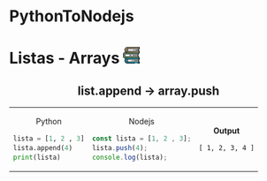 # PythonToNodejs

# Listas - Arrays <img src="https://github.com/gusantos1/PythonToNodejs/blob/main/img/books.svg" width="30">

<h2 align="center">list.append → array.push</h2>
<table>
<tr>
<td>
<p align="center">Python</p>

  ```python
  lista = [1, 2 , 3]
  lista.append(4)
  print(lista)
  ```
</td>
<td>
<p align="center">Nodejs</p>

  ```javascript
  const lista = [1, 2 , 3];
  lista.push(4);
  console.log(lista);
  ```
</td>
<td>
<p align="center"><strong>Output</strong>

  ```
  [ 1, 2, 3, 4 ]
  ```
  </p>
</td>
</tr>
</table>